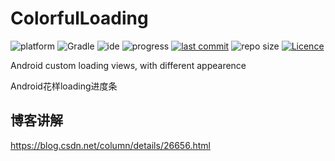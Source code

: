 # ColorfulLoading

![platform](https://img.shields.io/badge/platform-Android-lightgrey.svg)
![Gradle](https://img.shields.io/badge/Gradle-2.3.2-brightgreen.svg)
![ide](https://img.shields.io/badge/IDE-Android%20Studio-brightgreen.svg)
![progress](http://progressed.io/bar/33?title=completed)
[![last commit](https://img.shields.io/github/last-commit/ahuyangdong/ColorfulLoading.svg)](https://github.com/ahuyangdong/ColorfulLoading/commits/master)
![repo size](https://img.shields.io/github/repo-size/ahuyangdong/ColorfulLoading.svg)
[![Licence](https://img.shields.io/github/license/ahuyangdong/ColorfulLoading.svg)](https://github.com/ahuyangdong/ColorfulLoading/blob/master/LICENSE)

Android custom loading views, with different appearence

Android花样loading进度条

## 博客讲解
https://blog.csdn.net/column/details/26656.html
